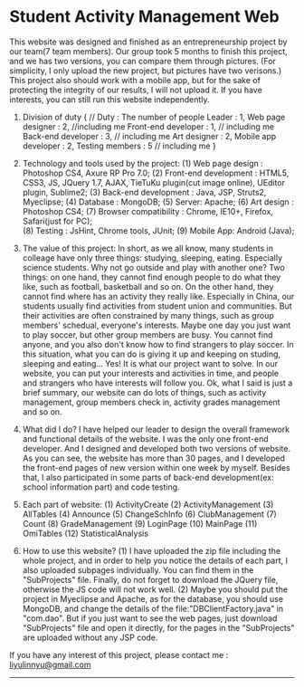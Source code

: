 # Student Activity Management Web


This website was designed and finished as an entrepreneurship project by our team(7 team members).  Our group took 5 months
to finish this project, and we has two versions, you can compare them through pictures. (For simplicity, I only upload the new project, but pictures have two verisons.) This project also should work with a mobile app, but for the sake of protecting the integrity of our results, I will not upload it. If you have interests, you can still run this website independently. 

1. Division of duty { // Duty : The number of people
	Leader : 1,
	Web page designer : 2,  //including me
	Front-end developer : 1,  // including me
	Back-end developer : 3,  // including me
	Art designer : 2,
	Mobile app developer : 2,
	Testing members : 5             // including me
    }
 

2. Technology and tools used by the project:
	(1) Web page design : Photoshop CS4, Axure RP Pro 7.0;
	(2) Front-end development : HTML5, CSS3, JS, JQuery 1.7, AJAX, TieTuKu plugin(cut image online), UEditor plugin, Sublime2;
	(3) Back-end development : Java, JSP, Struts2, Myeclipse;
	(4) Database : MongoDB;
	(5) Server: Apache;
	(6) Art design : Photoshop CS4;
	(7) Browser compatibility : Chrome, IE10+, Firefox, Safari(just for PC);  
	(8) Testing : JsHint, Chrome tools, JUnit;
	(9) Mobile App: Android (Java);  

3. The value of this project:
	In short, as we all know, many students in colleage have only three things: studying, sleeping, eating. Especially science students. Why not go outside and play with another one? Two things: on one hand, they cannot find enough people to do what they like, such as football, basketball and so on. On the other hand, they cannot find where has an activity they really like. Especially in China, our students usually find activities from student union and communities. But their activities are often constrained by many things, such as group members' schedual, everyone's interests. Maybe one day you just want to play soccer, but other group members are busy. You cannot find anyone, and you also don't know how to find strangers to play soccer. In this situation, what you can do is giving it up and keeping on studing, sleeping and eating... Yes! It is what our project want to solve. In our website, you can put your interests and activities in time, and people and strangers who have interests will follow you. Ok, what I said is just a brief summary, our website can do lots of things, such as activity management, group members check in, activity grades management and so on.

4. What did I do?
	I have helped our leader to design the overall framework and functional details of the website. I was the only one front-end developer. And I designed and developed both two versions of website. As you can see, the website has more than 30 pages, and I developed the front-end pages of new version within one week by myself. Besides that, I also participated in some parts of back-end development(ex: school information part) and code testing.

5. Each part of website:
	(1) ActivityCreate
	(2) ActivityManagement
	(3) AllTables
	(4) Announce
	(5) ChangeSchInfo
	(6) ClubManagement
	(7) Count
	(8) GradeManagement
	(9) LoginPage
	(10) MainPage
	(11) OmiTables
	(12) StatisticalAnalysis

6. How to use this website?
	(1) I have uploaded the zip file including the whole project, and in order to help you notice the details of each part, I also uploaded subpages individually.  You can find them in the "SubProjects" file. Finally, do not forget to download the JQuery file, otherwise the JS code will not work well.
	(2) Maybe you should put the project in Myeclipse and Apache, as for the database, you should use MongoDB, and change the details of the file:"DBClientFactory.java" in "com.dao". But if you just want to see the web pages, just download "SubProjects" file and open it directly, for the pages in the "SubProjects" are uploaded without any JSP code.


If you have any interest of this project, please contact me : liyulinnyu@gmail.com



***********************************************************************************************************************************






